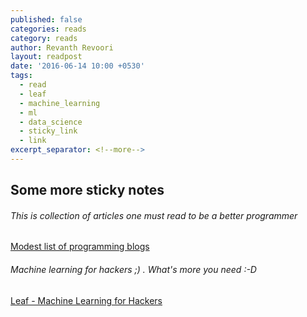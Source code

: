 ```yaml
---
published: false
categories: reads
category: reads
author: Revanth Revoori
layout: readpost
date: '2016-06-14 10:00 +0530'
tags:
  - read
  - leaf
  - machine_learning
  - ml
  - data_science
  - sticky_link
  - link
excerpt_separator: <!--more-->
---
```

## Some more sticky notes

###### This is collection of articles one must read to be a better programmer

<a class="embedly-card" href="http://danluu.com/programming-blogs/">Modest list of programming blogs  <i class="fa fa-external-link"></i></a>

###### Machine learning for hackers ;) . What's more you need :-D

<a class="embedly-card" href="http://autumnai.com/leaf/book/leaf.html">Leaf - Machine Learning for Hackers  <i class="fa fa-external-link"></i></a>
